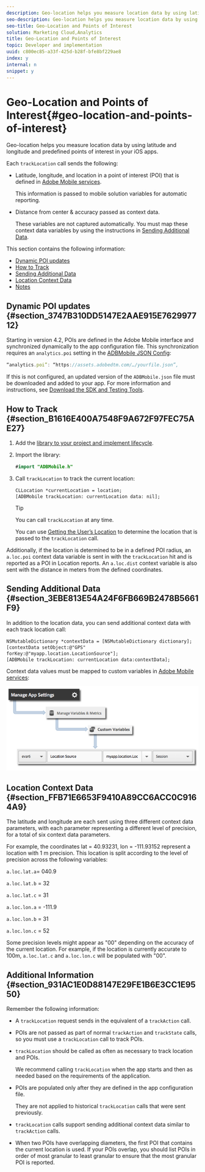 ```yaml
---
description: Geo-location helps you measure location data by using latitude and longitude and predefined points of interest in your iOS apps.
seo-description: Geo-location helps you measure location data by using latitude and longitude and predefined points of interest in your iOS apps.
seo-title: Geo-Location and Points of Interest
solution: Marketing Cloud,Analytics
title: Geo-Location and Points of Interest
topic: Developer and implementation
uuid: c800ec85-a33f-425d-b28f-bfe8bf229ae8
index: y
internal: n
snippet: y
---
```


# Geo-Location and Points of Interest{#geo-location-and-points-of-interest}

Geo-location helps you measure location data by using latitude and longitude and predefined points of interest in your iOS apps.

Each `trackLocation` call sends the following:

* Latitude, longitude, and location in a point of interest (POI) that is defined in [Adobe Mobile services](https://mobilemarketing.adobe.com).

  This information is passed to mobile solution variables for automatic reporting. 

* Distance from center & accuracy passed as context data.

  These variables are not captured automatically. You must map these context data variables by using the instructions in [Sending Additional Data](../location/geo-poi.md#section_3EBE813E54A24F6FB669B2478B5661F9).

This section contains the following information:

* [Dynamic POI updates](../location/geo-poi.md#section_3747B310DD5147E2AAE915E762997712) 
* [How to Track](../location/geo-poi.md#section_B1616E400A7548F9A672F97FEC75AE27) 
* [Sending Additional Data](../location/geo-poi.md#section_3EBE813E54A24F6FB669B2478B5661F9) 
* [Location Context Data](../location/geo-poi.md#section_FFB71E6653F9410A89CC6ACC0C9164A9) 
* [Notes](../location/geo-poi.md#section_931AC1E0D88147E29FE1B6E3CC1E9550)

## Dynamic POI updates {#section_3747B310DD5147E2AAE915E762997712}

Starting in version 4.2, POIs are defined in the Adobe Mobile interface and synchronized dynamically to the app configuration file. This synchronization requires an `analytics.poi` setting in the [ADBMobile JSON Config](../configuration/json-config/json-config.md#concept_105FBD9EBABE4B21BD7D49687AB2D5BA):

```js
“analytics.poi”: “https://assets.adobedtm.com/…/yourfile.json”,
```

If this is not configured, an updated version of the `ADBMobile.json` file must be downloaded and added to your app. For more information and instructions, see [Download the SDK and Testing Tools](../getting-started/requirements.md#section_044C17DF82BC4FD8A3E409C456CE9A46).

## How to Track {#section_B1616E400A7548F9A672F97FEC75AE27}

1. Add the [library to your project and implement lifecycle](../getting-started/dev-qs.md#concept_13176B6E37F547D6935E37125F457972). 
1. Import the library: 

   ```java
   #import "ADBMobile.h"
   ```

1. Call `trackLocation` to track the current location: 

   ```
   CLLocation *currentLocation = location; 
   [ADBMobile trackLocation: currentLocation data: nil]; 
   
   ```

   >[!TIP]
   >
   >You can call `trackLocation` at any time.

   You can use [Getting the User’s Location](https://developer.apple.com/Library/ios/documentation/UserExperience/Conceptual/LocationAwarenessPG/CoreLocation/CoreLocation.html) to determine the location that is passed to the `trackLocation` call.

Additionally, if the location is determined to be in a defined POI radius, an `a.loc.poi` context data variable is sent in with the `trackLocation` hit and is reported as a POI in Location reports. An `a.loc.dist` context variable is also sent with the distance in meters from the defined coordinates.

## Sending Additional Data {#section_3EBE813E54A24F6FB669B2478B5661F9}

In addition to the location data, you can send additional context data with each track location call:

```
NSMutableDictionary *contextData = [NSMutableDictionary dictionary]; 
[contextData setObject:@"GPS" forKey:@"myapp.location.LocationSource"]; 
[ADBMobile trackLocation: currentLocation data:contextData];
```

Context data values must be mapped to custom variables in [Adobe Mobile services](https://mobilemarketing.adobe.com): 

![](assets/map-location-context-data.png)

## Location Context Data {#section_FFB71E6653F9410A89CC6ACC0C9164A9}

The latitude and longitude are each sent using three different context data parameters, with each parameter representing a different level of precision, for a total of six context data parameters.

For example, the coordinates lat = 40.93231, lon = -111.93152 represent a location with 1 m precision. This location is split according to the level of precision across the following variables:

`a.loc.lat.a`= 040.9

`a.loc.lat.b` = 32

`a.loc.lat.c` = 31

`a.loc.lon.a` = -111.9

`a.loc.lon.b` = 31

`a.loc.lon.c` = 52

Some precision levels might appear as "00" depending on the accuracy of the current location. For example, if the location is currently accurate to 100m, `a.loc.lat.c` and `a.loc.lon.c` will be populated with "00".

## Additional Information {#section_931AC1E0D88147E29FE1B6E3CC1E9550}

Remember the following information:

* A `trackLocation` request sends in the equivalent of a `trackAction` call. 

* POIs are not passed as part of normal `trackAction` and `trackState` calls, so you must use a `trackLocation` call to track POIs. 

* `trackLocation` should be called as often as necessary to track location and POIs.

  We recommend calling `trackLocation` when the app starts and then as needed based on the requirements of the application. 

* POIs are populated only after they are defined in the app configuration file.

  They are not applied to historical `trackLocation` calls that were sent previously. 
* `trackLocation` calls support sending additional context data similar to `trackAction` calls. 

* When two POIs have overlapping diameters, the first POI that contains the current location is used. If your POIs overlap, you should list POIs in order of most granular to least granular to ensure that the most granular POI is reported.

